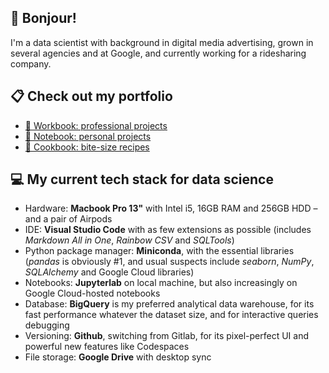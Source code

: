 ## 👋 Bonjour!

I'm a data scientist with background in digital media advertising, grown in several agencies and at Google, and currently working for a ridesharing company.

## 📋 Check out my portfolio

- [💼 Workbook: professional projects](https://github.com/lassence/portfolio#-workbook-professional-projects)
- [📔 Notebook: personal projects](https://github.com/lassence/portfolio#-notebook-personal-projects)
- [🍪 Cookbook: bite-size recipes](https://github.com/lassence/portfolio#-cookbook-bite-size-recipes)

## 💻 My current tech stack for data science

- Hardware: **Macbook Pro 13"** with Intel i5, 16GB RAM and 256GB HDD – and a pair of Airpods
- IDE: **Visual Studio Code** with as few extensions as possible (includes *Markdown All in One*, *Rainbow CSV* and *SQLTools*)
- Python package manager: **Miniconda**, with the essential libraries (*pandas* is obviously #1, and usual suspects include *seaborn*, *NumPy*, *SQLAlchemy* and Google Cloud libraries)
- Notebooks: **Jupyterlab** on local machine, but also increasingly on Google Cloud-hosted notebooks
- Database: **BigQuery** is my preferred analytical data warehouse, for its fast performance whatever the dataset size, and for interactive queries debugging
- Versioning: **Github**, switching from Gitlab, for its pixel-perfect UI and powerful new features like Codespaces
- File storage: **Google Drive** with desktop sync
